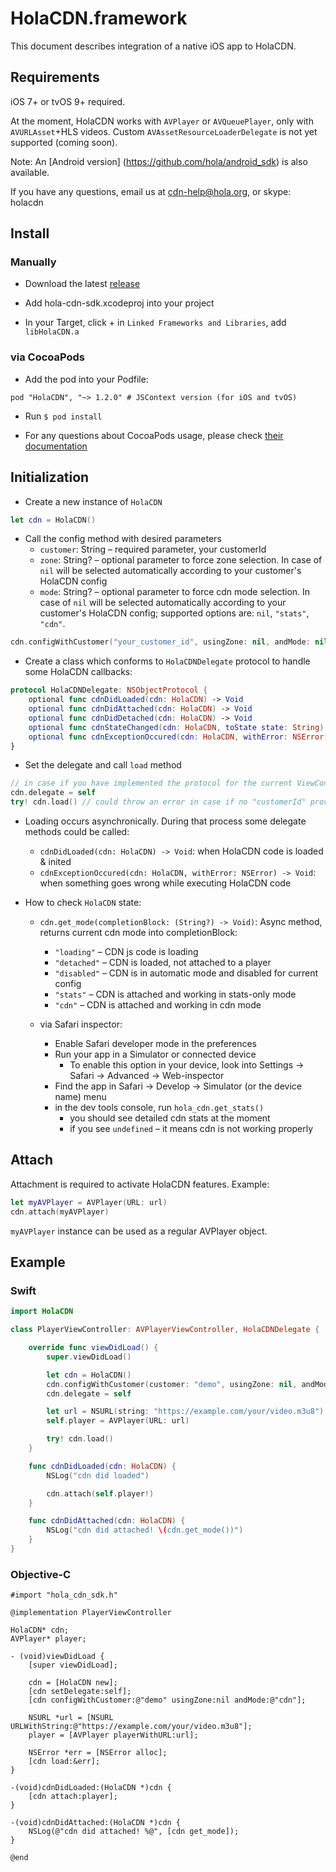 # HolaCDN.framework

This document describes integration of a native iOS app to HolaCDN.

## Requirements

iOS 7+ or tvOS 9+ required.

At the moment, HolaCDN works with `AVPlayer` or `AVQueuePlayer`, only with `AVURLAsset`+HLS videos. Custom `AVAssetResourceLoaderDelegate` is not yet supported (coming soon).

Note: An [Android version] (https://github.com/hola/android_sdk) is also available.

If you have any questions, email us at cdn-help@hola.org, or skype: holacdn

## Install

### Manually

- Download the latest [release](https://github.com/hola/ios_sdk/releases)

- Add hola-cdn-sdk.xcodeproj into your project

- In your Target, click + in `Linked Frameworks and Libraries`, add `libHolaCDN.a`

### via CocoaPods

- Add the pod into your Podfile:

```
pod "HolaCDN", "~> 1.2.0" # JSContext version (for iOS and tvOS)
```

- Run `$ pod install`

- For any questions about CocoaPods usage, please check [their documentation](http://cocoapods.org/)

## Initialization

- Create a new instance of `HolaCDN`

```swift
let cdn = HolaCDN()
```

- Call the config method with desired parameters
  - `customer`: String – required parameter, your customerId
  - `zone`: String? – optional parameter to force zone selection. In case of `nil` will be selected automatically according to your customer's HolaCDN config
  - `mode`: String? – optional parameter to force cdn mode selection. In case of `nil` will be selected automatically according to your customer's HolaCDN config; supported options are: `nil`, `"stats"`, `"cdn"`.

```swift
cdn.configWithCustomer("your_customer_id", usingZone: nil, andMode: nil)
```

- Create a class which conforms to `HolaCDNDelegate` protocol to
handle some HolaCDN callbacks:

```swift
protocol HolaCDNDelegate: NSObjectProtocol {
    optional func cdnDidLoaded(cdn: HolaCDN) -> Void
    optional func cdnDidAttached(cdn: HolaCDN) -> Void
    optional func cdnDidDetached(cdn: HolaCDN) -> Void
    optional func cdnStateChanged(cdn: HolaCDN, toState state: String) -> Void
    optional func cdnExceptionOccured(cdn: HolaCDN, withError: NSError) -> Void
}
```

- Set the delegate and call `load` method

```swift
// in case if you have implemented the protocol for the current ViewController
cdn.delegate = self
try! cdn.load() // could throw an error in case if no "customerId" provided with cdn.config method
```

- Loading occurs asynchronically. During that process some delegate
methods could be called:

  - `cdnDidLoaded(cdn: HolaCDN) -> Void`: when HolaCDN code is loaded & inited
  - `cdnExceptionOccured(cdn: HolaCDN, withError: NSError) -> Void`:
when something goes wrong while executing HolaCDN code

- How to check `HolaCDN` state:

  - `cdn.get_mode(completionBlock: (String?) -> Void)`: Async method, returns current cdn mode into completionBlock:

    - `"loading"` – CDN js code is loading
    - `"detached"` – CDN is loaded, not attached to a player
    - `"disabled"` – CDN is in automatic mode and disabled for current config
    - `"stats"` – CDN is attached and working in stats-only mode
    - `"cdn"` – CDN is attached and working in cdn mode

  - via Safari inspector:
    - Enable Safari developer mode in the preferences
    - Run your app in a Simulator or connected device
      - To enable this option in your device, look into Settings -> Safari -> Advanced -> Web-inspector
    - Find the app in Safari -> Develop -> Simulator (or the device name) menu
    - in the dev tools console, run `hola_cdn.get_stats()`
      - you should see detailed cdn stats at the moment
      - if you see `undefined` – it means cdn is not working properly

## Attach

Attachment is required to activate HolaCDN features. Example:

```swift
let myAVPlayer = AVPlayer(URL: url)
cdn.attach(myAVPlayer)
```

`myAVPlayer` instance can be used as a regular AVPlayer object.

## Example

### Swift

```swift
import HolaCDN

class PlayerViewController: AVPlayerViewController, HolaCDNDelegate {

    override func viewDidLoad() {
        super.viewDidLoad()

        let cdn = HolaCDN()
        cdn.configWithCustomer(customer: "demo", usingZone: nil, andMode: "cdn")
        cdn.delegate = self

        let url = NSURL(string: "https://example.com/your/video.m3u8")!
        self.player = AVPlayer(URL: url)

        try! cdn.load()
    }

    func cdnDidLoaded(cdn: HolaCDN) {
        NSLog("cdn did loaded")

        cdn.attach(self.player!)
    }

    func cdnDidAttached(cdn: HolaCDN) {
        NSLog("cdn did attached! \(cdn.get_mode())")
    }
}
```

### Objective-C

```objc
#import "hola_cdn_sdk.h"

@implementation PlayerViewController

HolaCDN* cdn;
AVPlayer* player;

- (void)viewDidLoad {
    [super viewDidLoad];

    cdn = [HolaCDN new];
    [cdn setDelegate:self];
    [cdn configWithCustomer:@"demo" usingZone:nil andMode:@"cdn"];

    NSURL *url = [NSURL URLWithString:@"https://example.com/your/video.m3u8"];
    player = [AVPlayer playerWithURL:url];

    NSError *err = [NSError alloc];
    [cdn load:&err];
}

-(void)cdnDidLoaded:(HolaCDN *)cdn {
    [cdn attach:player];
}

-(void)cdnDidAttached:(HolaCDN *)cdn {
    NSLog(@"cdn did attached! %@", [cdn get_mode]);
}

@end
```
